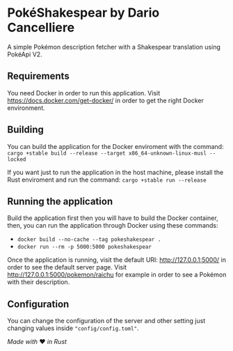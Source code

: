 PokéShakespear by Dario Cancelliere
=====
A simple Pokémon description fetcher with a Shakespear translation using PokéApi V2.

Requirements
---------
You need Docker in order to run this application. Visit https://docs.docker.com/get-docker/ in order to get the right Docker environment.

Building
---------
You can build the application for the Docker enviroment with the command: `cargo +stable build --release --target x86_64-unknown-linux-musl --locked`

If you want just to run the application in the host machine, please install the Rust enviroment and run the command: `cargo +stable run --release`

Running the application
---------
Build the application first then you will have to build the Docker container, then, you can run the application through Docker using these commands:
* `docker build --no-cache --tag pokeshakespear .`
* `docker run --rm -p 5000:5000 pokeshakespear`

Once the application is running, visit the default URI: http://127.0.0.1:5000/ in order to see the default server page.
Visit http://127.0.0.1:5000/pokemon/raichu for example in order to see a Pokémon with their description.

Configuration
---------
You can change the configuration of the server and other setting just changing values inside `"config/config.toml"`.


_Made with_ ❤️ _in Rust_
